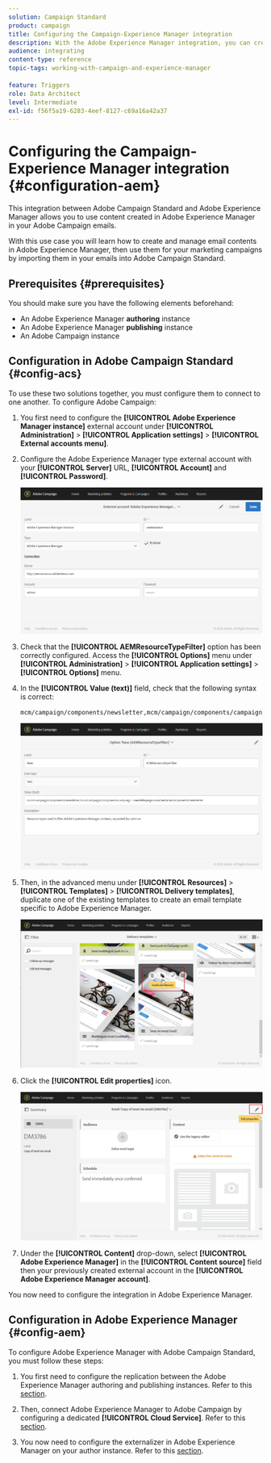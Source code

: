 ```yaml
---
solution: Campaign Standard
product: campaign
title: Configuring the Campaign-Experience Manager integration
description: With the Adobe Experience Manager integration, you can create content directly in AEM and use it later on in Adobe Campaign.
audience: integrating
content-type: reference
topic-tags: working-with-campaign-and-experience-manager

feature: Triggers
role: Data Architect
level: Intermediate
exl-id: f56f5a19-6283-4eef-8127-c69a16a42a37
---
```

# Configuring the Campaign-Experience Manager integration {#configuration-aem}

This integration between Adobe Campaign Standard and Adobe Experience Manager allows you to use content created in Adobe Experience Manager in your Adobe Campaign emails.

With this use case you will learn how to create and manage email contents in Adobe Experience Manager, then use them for your marketing campaigns by importing them in your emails into Adobe Campaign Standard.

## Prerequisites {#prerequisites}

You should make sure you have the following elements beforehand:

* An Adobe Experience Manager **authoring** instance
* An Adobe Experience Manager **publishing** instance
* An Adobe Campaign instance

## Configuration in Adobe Campaign Standard {#config-acs}

To use these two solutions together, you must configure them to connect to one another.
To configure Adobe Campaign:

1. You first need to configure the **[!UICONTROL Adobe Experience Manager instance]** external account under **[!UICONTROL Administration]** > **[!UICONTROL Application settings]** > **[!UICONTROL External accounts menu]**.

1. Configure the Adobe Experience Manager type external account with your **[!UICONTROL Server]** URL, **[!UICONTROL Account]** and **[!UICONTROL Password]**.

    ![](assets/aem_1.png)

1. Check that the **[!UICONTROL AEMResourceTypeFilter]** option has been correctly configured. Access the **[!UICONTROL Options]** menu under **[!UICONTROL Administration]** > **[!UICONTROL Application settings]** > **[!UICONTROL Options]** menu.

1. In the **[!UICONTROL Value (text)]** field, check that the following syntax is correct:

    ```
    mcm/campaign/components/newsletter,mcm/campaign/components/campaign_newsletterpage,mcm/neolane/components/newsletter
    ```

    ![](assets/aem_2.png)

1. Then, in the advanced menu under **[!UICONTROL Resources]** > **[!UICONTROL Templates]** > **[!UICONTROL Delivery templates]**, duplicate one of the existing templates to create an email template specific to Adobe Experience Manager.

    ![](assets/aem_3.png)

1. Click the **[!UICONTROL Edit properties]** icon.

    ![](assets/aem_4.png)

1. Under the **[!UICONTROL Content]** drop-down, select **[!UICONTROL Adobe Experience Manager]** in the **[!UICONTROL Content source]** field then your previously created external account in the **[!UICONTROL Adobe Experience Manager account]**.

You now need to configure the integration in Adobe Experience Manager.

## Configuration in Adobe Experience Manager {#config-aem}

To configure Adobe Experience Manager with Adobe Campaign Standard, you must follow these steps:

1. You first need to configure the replication between the Adobe Experience Manager authoring and publishing instances. Refer to this [section](https://docs.adobe.com/content/help/en/experience-manager-65/administering/integration/campaignstandard.html#configuring-adobe-experience-manager).

1. Then, connect Adobe Experience Manager to Adobe Campaign by configuring a dedicated **[!UICONTROL Cloud Service]**. Refer to this [section](https://docs.adobe.com/content/help/en/experience-manager-65/administering/integration/campaignstandard.html#connecting-aem-to-adobe-campaign).

1. You now need to configure the externalizer in Adobe Experience Manager on your author instance. Refer to this [section](https://docs.adobe.com/content/help/en/experience-manager-65/administering/integration/campaignstandard.html#configuring-the-externalizer).

